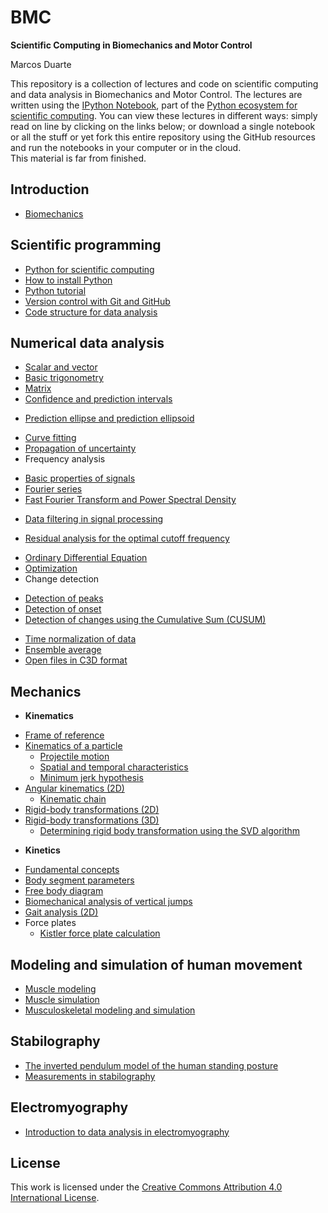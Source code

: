 BMC
===

**Scientific Computing in Biomechanics and Motor Control**

Marcos Duarte

This repository is a collection of lectures and code on scientific computing and data analysis in Biomechanics and Motor Control. The lectures are written using the [IPython Notebook](http://ipython.org/notebook.html), part of the [Python ecosystem for scientific computing]( http://scipy.org/). You can view these lectures in different ways: simply read on line by clicking on the links below; or download a single notebook or all the stuff or yet fork this entire repository using the GitHub resources and run the notebooks in your computer or in the cloud.  
This material is far from finished.

Introduction
------------
- [Biomechanics](http://nbviewer.ipython.org/github/demotu/BMC/blob/master/notebooks/Introduction%20to%20Biomechanics.ipynb)

Scientific programming
----------------------
- [Python for scientific computing](http://nbviewer.ipython.org/github/demotu/BMC/blob/master/notebooks/PythonForScientificComputing.ipynb)
- [How to install Python](http://nbviewer.ipython.org/github/demotu/BMC/blob/master/notebooks/PythonInstallation.ipynb)
- [Python tutorial](http://nbviewer.ipython.org/github/demotu/BMC/blob/master/notebooks/PythonTutorial.ipynb)
- [Version control with Git and GitHub](http://nbviewer.ipython.org/github/demotu/BMC/blob/master/notebooks/VersionControlGitGitHub.ipynb)
- [Code structure for data analysis](http://nbviewer.ipython.org/github/demotu/BMC/blob/master/notebooks/CodeStructure.ipynb)

Numerical data analysis
-----------------------
- [Scalar and vector](http://nbviewer.ipython.org/github/demotu/BMC/blob/master/notebooks/ScalarVector.ipynb)
- [Basic trigonometry](http://nbviewer.ipython.org/github/demotu/BMC/blob/master/notebooks/TrigonometryBasics.ipynb)
- [Matrix](http://nbviewer.ipython.org/github/demotu/BMC/blob/master/notebooks/Matrix.ipynb)
- [Confidence and prediction intervals](http://nbviewer.ipython.org/github/demotu/BMC/blob/master/notebooks/ConfidencePredictionIntervals.ipynb)
 + [Prediction ellipse and prediction ellipsoid](http://nbviewer.ipython.org/github/demotu/BMC/blob/master/notebooks/PredictionEllipseEllipsoid.ipynb)
- [Curve fitting](http://nbviewer.ipython.org/github/demotu/BMC/blob/master/notebooks/CurveFitting.ipynb)
- [Propagation of uncertainty](http://nbviewer.ipython.org/github/demotu/BMC/blob/master/notebooks/Propagation%20of%20uncertainty.ipynb)
- Frequency analysis  
 + [Basic properties of signals](http://nbviewer.ipython.org/github/demotu/BMC/blob/master/notebooks/SignalBasicProperties.ipynb)
 + [Fourier series](http://nbviewer.ipython.org/github/demotu/BMC/blob/master/notebooks/FourierSeries.ipynb)
 + [Fast Fourier Transform and Power Spectral Density](http://nbviewer.ipython.org/github/demotu/BMC/blob/master/notebooks/FFTandPSD.ipynb)
- [Data filtering in signal processing](http://nbviewer.ipython.org/github/demotu/BMC/blob/master/notebooks/DataFiltering.ipynb)
 + [Residual analysis for the optimal cutoff frequency](http://nbviewer.ipython.org/github/demotu/BMC/blob/master/notebooks/ResidualAnalysis.ipynb)  
- [Ordinary Differential Equation](http://nbviewer.ipython.org/github/demotu/BMC/blob/master/notebooks/OrdinaryDifferentialEquation.ipynb)  
- [Optimization](http://nbviewer.ipython.org/github/demotu/BMC/blob/master/notebooks/Optimization.ipynb)  
- Change detection  
 + [Detection of peaks](http://nbviewer.ipython.org/github/demotu/BMC/blob/master/notebooks/DetectPeaks.ipynb) 
 + [Detection of onset](http://nbviewer.ipython.org/github/demotu/BMC/blob/master/notebooks/DetectOnset.ipynb)  
 + [Detection of changes using the Cumulative Sum (CUSUM)](http://nbviewer.ipython.org/github/demotu/BMC/blob/master/notebooks/DetectCUSUM.ipynb)
- [Time normalization of data](http://nbviewer.ipython.org/github/demotu/BMC/blob/master/notebooks/TimeNormalization.ipynb) 
- [Ensemble average](http://nbviewer.ipython.org/github/demotu/BMC/blob/master/notebooks/EnsembleAverage.ipynb)
- [Open files in C3D format](http://nbviewer.ipython.org/github/demotu/BMC/blob/master/notebooks/OpenC3Dfile.ipynb)

Mechanics
---------
- **Kinematics**
 + [Frame of reference](http://nbviewer.ipython.org/github/demotu/BMC/blob/master/notebooks/ReferenceFrame.ipynb)
 + [Kinematics of a particle](http://nbviewer.ipython.org/github/demotu/BMC/blob/master/notebooks/KinematicsParticle.ipynb)   
    - [Projectile motion](http://nbviewer.ipython.org/github/demotu/BMC/blob/master/notebooks/ProjectileMotion.ipynb) 
    - [Spatial and temporal characteristics](http://nbviewer.ipython.org/github/demotu/BMC/blob/master/notebooks/SpatialTemporalCharacteristcs.ipynb)  
    - [Minimum jerk hypothesis](http://nbviewer.ipython.org/github/demotu/BMC/blob/master/notebooks/MinimumJerkHypothesis.ipynb)  
 + [Angular kinematics (2D)](http://nbviewer.ipython.org/github/demotu/BMC/blob/master/notebooks/AngularKinematics2D.ipynb)  
    - [Kinematic chain](http://nbviewer.ipython.org/github/demotu/BMC/blob/master/notebooks/KinematicChain.ipynb) 
 + [Rigid-body transformations (2D)](http://nbviewer.ipython.org/github/demotu/BMC/blob/master/notebooks/Transformation2D.ipynb)   
 + [Rigid-body transformations (3D)](http://nbviewer.ipython.org/github/demotu/BMC/blob/master/notebooks/Transformation3D.ipynb)
    - [Determining rigid body transformation using the SVD algorithm](http://nbviewer.ipython.org/github/demotu/BMC/blob/master/notebooks/SVDalgorithm.ipynb)
- **Kinetics**
 + [Fundamental concepts](http://nbviewer.ipython.org/github/demotu/BMC/blob/master/notebooks/KineticsFundamentalConcepts.ipynb)
 + [Body segment parameters](http://nbviewer.ipython.org/github/demotu/BMC/blob/master/notebooks/BodySegmentParameters.ipynb)
 + [Free body diagram](http://nbviewer.ipython.org/github/demotu/BMC/blob/master/notebooks/FreeBodyDiagram.ipynb)
 + [Biomechanical analysis of vertical jumps](http://nbviewer.ipython.org/github/demotu/BMC/blob/master/notebooks/VerticalJump.ipynb)
 + [Gait analysis (2D)](http://nbviewer.ipython.org/github/demotu/BMC/blob/master/notebooks/GaitAnalysis2D.ipynb)
 + Force plates
    - [Kistler force plate calculation](http://nbviewer.ipython.org/github/demotu/BMC/blob/master/notebooks/KistlerForcePlateCalculation.ipynb)

Modeling and simulation of human movement
-----------------------------------------
- [Muscle modeling](http://nbviewer.ipython.org/github/demotu/BMC/blob/master/notebooks/MuscleModeling.ipynb)  
- [Muscle simulation](http://nbviewer.ipython.org/github/demotu/BMC/blob/master/notebooks/MuscleSimulation.ipynb)  
- [Musculoskeletal modeling and simulation](http://nbviewer.ipython.org/github/demotu/BMC/blob/master/notebooks/MusculoskeletaModelingSimulation.ipynb)

Stabilography
-------------
- [The inverted pendulum model of the human standing posture](http://nbviewer.ipython.org/github/demotu/BMC/blob/master/notebooks/IP_Model.ipynb)
- [Measurements in stabilography](http://nbviewer.ipython.org/github/demotu/BMC/blob/master/notebooks/Stabilography.ipynb)

Electromyography
---------------
- [Introduction to data analysis in electromyography](http://nbviewer.ipython.org/github/demotu/BMC/blob/master/notebooks/Electromyography.ipynb)

License
-------
This work is licensed under the [Creative Commons Attribution 4.0 International License](http://creativecommons.org/licenses/by/4.0/).

